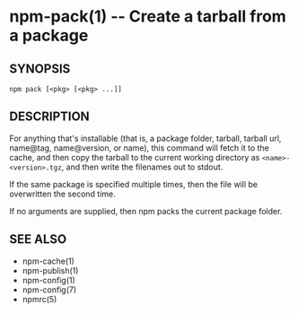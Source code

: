 npm-pack(1) -- Create a tarball from a package
==============================================
















































<extoc></extoc>

## SYNOPSIS

    npm pack [<pkg> [<pkg> ...]]

## DESCRIPTION

For anything that's installable (that is, a package folder, tarball,
tarball url, name@tag, name@version, or name), this command will fetch
it to the cache, and then copy the tarball to the current working
directory as `<name>-<version>.tgz`, and then write the filenames out to
stdout.

If the same package is specified multiple times, then the file will be
overwritten the second time.

If no arguments are supplied, then npm packs the current package folder.

## SEE ALSO

* npm-cache(1)
* npm-publish(1)
* npm-config(1)
* npm-config(7)
* npmrc(5)
